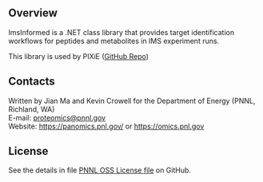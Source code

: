 ## Overview

ImsInformed is a .NET class library that provides target identification workflows 
for peptides and metabolites in IMS experiment runs.

This library is used by PIXiE ([GitHub Repo](https://github.com/PNNL-Comp-Mass-Spec/PIXIE/))

## Contacts

Written by Jian Ma and Kevin Crowell for the Department of Energy (PNNL, Richland, WA) \
E-mail: proteomics@pnnl.gov \
Website: https://panomics.pnl.gov/ or https://omics.pnl.gov

## License

See the details in file [PNNL OSS License file](https://github.com/PNNL-Comp-Mass-Spec/IMS-Informed-Library/blob/master/PNNL%20OSS%20License_citation.doc) on GitHub.
